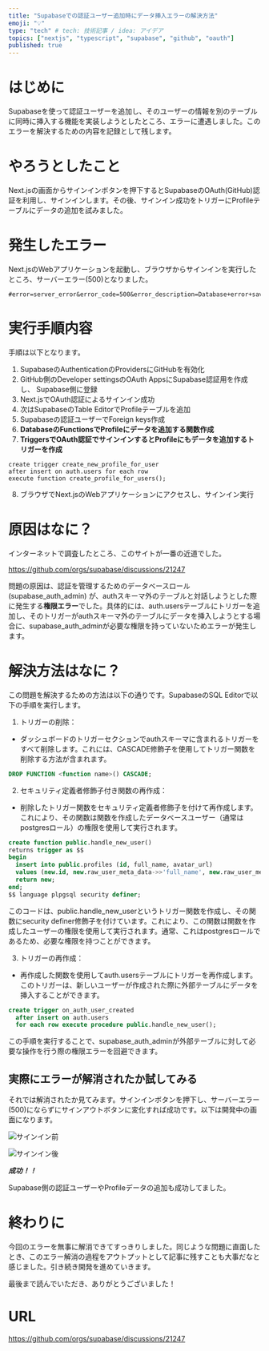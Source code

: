 ```yaml
---
title: "Supabaseでの認証ユーザー追加時にデータ挿入エラーの解決方法"
emoji: "💡"
type: "tech" # tech: 技術記事 / idea: アイデア
topics: ["nextjs", "typescript", "supabase", "github", "oauth"]
published: true
---
```


# はじめに

Supabaseを使って認証ユーザーを追加し、そのユーザーの情報を別のテーブルに同時に挿入する機能を実装しようとしたところ、エラーに遭遇しました。このエラーを解決するための内容を記録として残します。

# やろうとしたこと

Next.jsの画面からサインインボタンを押下するとSupabaseのOAuth(GitHub)認証を利用し、サインインします。その後、サインイン成功をトリガーにProfileテーブルにデータの追加を試みました。

# 発生したエラー

Next.jsのWebアプリケーションを起動し、ブラウザからサインインを実行したところ、サーバーエラー(500)となりました。

```:URLに表示された内容を抜粋
#error=server_error&error_code=500&error_description=Database+error+saving+new+user
```

# 実行手順内容

手順は以下となります。

1. SupabaseのAuthenticationのProvidersにGitHubを有効化
2. GitHub側のDeveloper settingsのOAuth AppsにSupabase認証用を作成し、
   Supabase側に登録
3. Next.jsでOAuth認証によるサインイン成功
4. 次はSupabaseのTable EditorでProfileテーブルを追加
5. Supabaseの認証ユーザーでForeign keys作成
6. **DatabaseのFunctionsでProfileにデータを追加する関数作成**
7. **TriggersでOAuth認証でサインインするとProfileにもデータを追加するトリガーを作成**

```sql:TriggersをSQL Editorで実行した内容
create trigger create_new_profile_for_user
after insert on auth.users for each row
execute function create_profile_for_users();
```

8. ブラウザでNext.jsのWebアプリケーションにアクセスし、サインイン実行

# 原因はなに？

インターネットで調査したところ、このサイトが一番の近道でした。

https://github.com/orgs/supabase/discussions/21247

問題の原因は、認証を管理するためのデータベースロール (supabase_auth_admin) が、authスキーマ外のテーブルと対話しようとした際に発生する**権限エラー**でした。具体的には、auth.usersテーブルにトリガーを追加し、そのトリガーがauthスキーマ外のテーブルにデータを挿入しようとする場合に、supabase_auth_adminが必要な権限を持っていないためエラーが発生します。

# 解決方法はなに？

この問題を解決するための方法は以下の通りです。SupabaseのSQL Editorで以下の手順を実行します。

1. トリガーの削除：

- ダッシュボードのトリガーセクションでauthスキーマに含まれるトリガーをすべて削除します。これには、CASCADE修飾子を使用してトリガー関数を削除する方法が含まれます。

```sql
DROP FUNCTION <function name>() CASCADE;
```

2. セキュリティ定義者修飾子付き関数の再作成：

- 削除したトリガー関数をセキュリティ定義者修飾子を付けて再作成します。これにより、その関数は関数を作成したデータベースユーザー（通常はpostgresロール）の権限を使用して実行されます。

```sql
create function public.handle_new_user()
returns trigger as $$
begin
  insert into public.profiles (id, full_name, avatar_url)
  values (new.id, new.raw_user_meta_data->>'full_name', new.raw_user_meta_data->>'avatar_url');
  return new;
end;
$$ language plpgsql security definer;
```

このコードは、public.handle_new_userというトリガー関数を作成し、その関数にsecurity definer修飾子を付けています。これにより、この関数は関数を作成したユーザーの権限を使用して実行されます。通常、これはpostgresロールであるため、必要な権限を持つことができます。

3. トリガーの再作成：

- 再作成した関数を使用してauth.usersテーブルにトリガーを再作成します。このトリガーは、新しいユーザーが作成された際に外部テーブルにデータを挿入することができます。

```sql
create trigger on_auth_user_created
  after insert on auth.users
  for each row execute procedure public.handle_new_user();
```

この手順を実行することで、supabase_auth_adminが外部テーブルに対して必要な操作を行う際の権限エラーを回避できます。

## 実際にエラーが解消されたか試してみる

それでは解消されたか見てみます。サインインボタンを押下し、サーバーエラー(500)にならずにサインアウトボタンに変化すれば成功です。以下は開発中の画面になります。

![サインイン前](https://storage.googleapis.com/zenn-user-upload/99191b36e6e2-20240523.png)

![サインイン後](https://storage.googleapis.com/zenn-user-upload/97ac503052af-20240523.png)

***成功！！***

Supabase側の認証ユーザーやProfileデータの追加も成功してました。

# 終わりに

今回のエラーを無事に解消できてすっきりしました。同じような問題に直面したとき、このエラー解消の過程をアウトプットとして記事に残すことも大事だなと感じました。引き続き開発を進めていきます。

最後まで読んでいただき、ありがとうございました！

# URL

https://github.com/orgs/supabase/discussions/21247